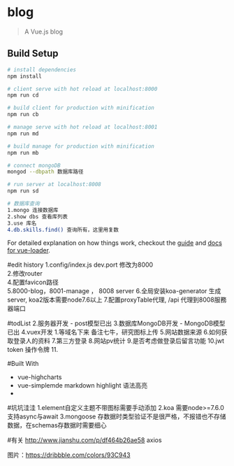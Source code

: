 # blog

> A Vue.js blog

## Build Setup

``` bash
# install dependencies
npm install

# client serve with hot reload at localhost:8000
npm run cd

# build client for production with minification
npm run cb

# manage serve with hot reload at localhost:8001
npm run md

# build manage for production with minification
npm run mb

# connect mongoDB
mongod --dbpath 数据库路径

# run server at localhost:8008
npm run sd

# 数据库查询
1.mongo 连接数据库
2.show dbs 查看库列表
3.use 库名
4.db.skills.find() 查询所有，这里用复数
```

For detailed explanation on how things work, checkout the [guide](http://vuejs-templates.github.io/webpack/) and [docs for vue-loader](http://vuejs.github.io/vue-loader).

#edit history
1.config/index.js dev.port 修改为8000  
2.修改router  
4.配置favicon路径  
5.8000-blog，8001-manage ， 8008 server
6.全局安装koa-generator 生成server, koa2版本需要node7.6以上
7.配置proxyTable代理, /api 代理到8008服務器端口

#todList
2.服务器开发 - post模型已出
3.数据库MongoDB开发 - MongoDB模型已出
4.vuex开发 
1.等域名下来 备注七牛，研究图标上传 
5.网站数据来源 
6.如何获取登录人的资料 
7.第三方登录 
8.网站pv统计 
9.是否考虑做登录后留言功能 
10.jwt token 操作令牌
11.

#Built With
- vue-highcharts  
- vue-simplemde markdown highlight 语法高亮 
- 

#坑坑洼洼 
1.element自定义主题不带图标需要手动添加 
2.koa 需要node>=7.6.0 支持async与await 
3.mongoose 存数据时类型验证不是很严格，不报错也不存储数据，在schemas存数据时需要细心


#有关 
http://www.jianshu.com/p/df464b26ae58 axios

图片：https://dribbble.com/colors/93C943
